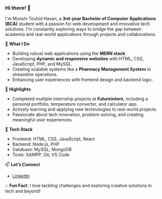 
### Hi there! 👋  

I'm Munshi Touhid Hasan, a **3rd-year Bachelor of Computer Applications (BCA)** student with a passion for web development and innovative tech solutions. I'm constantly exploring ways to bridge the gap between academia and real-world applications through projects and collaborations.  

🔭 **What I Do**  
- Building robust web applications using the **MERN stack**.  
- Developing **dynamic and responsive websites** with HTML, CSS, JavaScript, PHP, and MySQL.  
- Creating scalable systems like a **Pharmacy Management System** to streamline operations.  
- Enhancing user experiences with frontend design and backend logic.  

🌟 **Highlights**  
- Completed multiple internship projects at **Futureintern**, including a personal portfolio, temperature converter, and calculator app.  
- Actively learning and applying new technologies to real-world projects.  
- Passionate about tech innovation, problem-solving, and creating meaningful user experiences.  

🌱 **Tech Stack**  
- Frontend: HTML, CSS, JavaScript, React  
- Backend: Node.js, PHP  
- Database: MySQL, MongoDB  
- Tools: XAMPP, Git, VS Code  

📫 **Let’s Connect**  
- [LinkedIn](https://github.com/touhid765)    

💡 **Fun Fact**: I love tackling challenges and exploring creative solutions in tech and beyond!  




